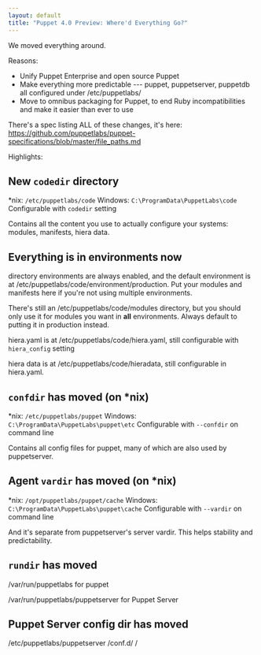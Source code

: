 ```yaml
---
layout: default
title: "Puppet 4.0 Preview: Where'd Everything Go?"
---
```


We moved everything around.

Reasons:

- Unify Puppet Enterprise and open source Puppet
- Make everything more predictable --- puppet, puppetserver, puppetdb all configured under /etc/puppetlabs/
- Move to omnibus packaging for Puppet, to end Ruby incompatibilities and make it easier than ever to use

There's a spec listing ALL of these changes, it's here: https://github.com/puppetlabs/puppet-specifications/blob/master/file_paths.md

Highlights:

## New `codedir` directory

\*nix: `/etc/puppetlabs/code`
Windows: `C:\ProgramData\PuppetLabs\code`
Configurable with `codedir` setting

Contains all the content you use to actually configure your systems: modules, manifests, hiera data.

## Everything is in environments now

directory environments are always enabled, and the default environment is at /etc/puppetlabs/code/environment/production. Put your modules and manifests here if you're not using multiple environments.

There's still an /etc/puppetlabs/code/modules directory, but you should only use it for modules you want in **all** environments. Always default to putting it in production instead.

hiera.yaml is at /etc/puppetlabs/code/hiera.yaml, still configurable with `hiera_config` setting

hiera data is at /etc/puppetlabs/code/hieradata, still configurable in hiera.yaml.

## `confdir` has moved (on \*nix)

\*nix: `/etc/puppetlabs/puppet`
Windows: `C:\ProgramData\PuppetLabs\puppet\etc`
Configurable with `--confdir` on command line

Contains all config files for puppet, many of which are also used by puppetserver.

## Agent `vardir` has moved (on \*nix)

\*nix: `/opt/puppetlabs/puppet/cache`
Windows: `C:\ProgramData\PuppetLabs\puppet\cache`
Configurable with `--vardir` on command line

And it's separate from puppetserver's server vardir. This helps stability and predictability.

## `rundir` has moved

/var/run/puppetlabs for puppet

/var/run/puppetlabs/puppetserver for Puppet Server

## Puppet Server config dir has moved

/etc/puppetlabs/puppetserver
    /conf.d/
    /<other files>

